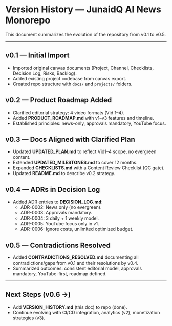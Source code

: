 # Version History — JunaidQ AI News Monorepo

This document summarizes the evolution of the repository from v0.1 to v0.5.

---

## v0.1 — Initial Import
- Imported original canvas documents (Project, Channel, Checklists, Decision Log, Risks, Backlog).
- Added existing project codebase from canvas export.
- Created repo structure with `docs/` and `projects/` folders.

## v0.2 — Product Roadmap Added
- Clarified editorial strategy: 4 video formats (Vid 1–4).
- Added **PRODUCT_ROADMAP.md** with v1–v3 features and timeline.
- Established principles: news-only, approvals mandatory, YouTube focus.

## v0.3 — Docs Aligned with Clarified Plan
- Updated **UPDATED_PLAN.md** to reflect Vid1–4 scope, no evergreen content.
- Extended **UPDATED_MILESTONES.md** to cover 12 months.
- Expanded **CHECKLISTS.md** with a Content Review Checklist (QC gate).
- Updated **README.md** to describe v0.2 strategy.

## v0.4 — ADRs in Decision Log
- Added ADR entries to **DECISION_LOG.md**:
  - ADR-0002: News only (no evergreen).
  - ADR-0003: Approvals mandatory.
  - ADR-0004: 3 daily + 1 weekly model.
  - ADR-0005: YouTube focus only in v1.
  - ADR-0006: Ignore costs, unlimited optimized budget.

## v0.5 — Contradictions Resolved
- Added **CONTRADICTIONS_RESOLVED.md** documenting all contradictions/gaps from v0.1 and their resolutions by v0.4.
- Summarized outcomes: consistent editorial model, approvals mandatory, YouTube-first, roadmap defined.

---

## Next Steps (v0.6 →)
- Add **VERSION_HISTORY.md** (this doc) to repo (done).
- Continue evolving with CI/CD integration, analytics (v2), monetization strategies (v3).
